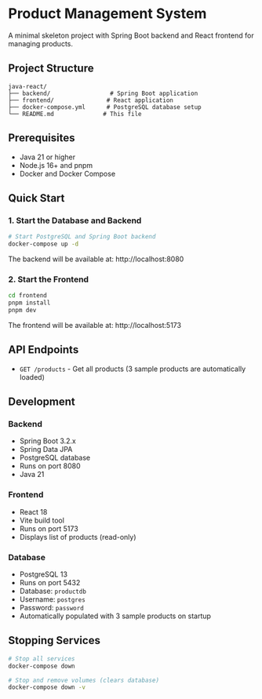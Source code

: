 # Product Management System

A minimal skeleton project with Spring Boot backend and React frontend for managing products.

## Project Structure

```
java-react/
├── backend/                 # Spring Boot application
├── frontend/               # React application
├── docker-compose.yml      # PostgreSQL database setup
└── README.md              # This file
```

## Prerequisites

- Java 21 or higher
- Node.js 16+ and pnpm
- Docker and Docker Compose

## Quick Start

### 1. Start the Database and Backend

```bash
# Start PostgreSQL and Spring Boot backend
docker-compose up -d
```

The backend will be available at: http://localhost:8080

### 2. Start the Frontend

```bash
cd frontend
pnpm install
pnpm dev
```

The frontend will be available at: http://localhost:5173

## API Endpoints

- `GET /products` - Get all products (3 sample products are automatically loaded)

## Development

### Backend
- Spring Boot 3.2.x
- Spring Data JPA
- PostgreSQL database
- Runs on port 8080
- Java 21

### Frontend
- React 18
- Vite build tool
- Runs on port 5173
- Displays list of products (read-only)

### Database
- PostgreSQL 13
- Runs on port 5432
- Database: `productdb`
- Username: `postgres`
- Password: `password`
- Automatically populated with 3 sample products on startup

## Stopping Services

```bash
# Stop all services
docker-compose down

# Stop and remove volumes (clears database)
docker-compose down -v
```
